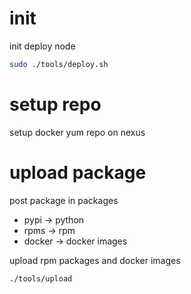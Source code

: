 # init
init deploy node
```bash
sudo ./tools/deploy.sh
```

# setup repo
setup docker yum repo on nexus

# upload package
post package in packages

- pypi -> python
- rpms -> rpm
- docker -> docker images

upload rpm packages and docker images

```bash
./tools/upload
```